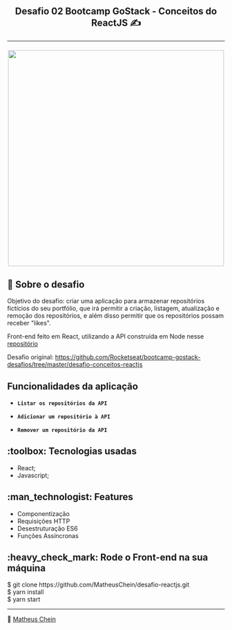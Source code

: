 
<h2 align="center">
  Desafio 02 Bootcamp GoStack - Conceitos do ReactJS ✍️ <hr >
  <img width="500" src="https://wallpapercave.com/wp/wp2465923.jpg">
</h2>

## :rocket: Sobre o desafio

Objetivo do desafio: criar uma aplicação para armazenar repositórios fictícios do seu portfólio, que irá permitir a criação, listagem, atualização e remoção dos repositórios, e além disso permitir que os repositórios possam receber "likes".

Front-end feito em React, utilizando a API construída em Node nesse <a href="https://github.com/MatheusChein/desafio-node">repositório</a>

Desafio original: https://github.com/Rocketseat/bootcamp-gostack-desafios/tree/master/desafio-conceitos-reactjs

## Funcionalidades da aplicação

- **`Listar os repositórios da API`**

- **`Adicionar um repositório à API`**

- **`Remover um repositório da API`**

<h2>:toolbox: Tecnologias usadas</h2>
<ul>
<li>React;</li>
<li>Javascript;</li>
</ul>

<h2>:man_technologist: Features</h2>
<ul>
<li>Componentização</li>
<li>Requisições HTTP</li>
<li>Desestruturação ES6</li>
<li>Funções Assíncronas</li>
</ul>

<h2>:heavy_check_mark: Rode o Front-end na sua máquina</h2>
$ git clone https://github.com/MatheusChein/desafio-reactjs.git
<br>
$ yarn install
<br>
$ yarn start
<br>
<hr>
💼 <a href="https://www.linkedin.com/in/matheus-chein/">Matheus Chein</a>
